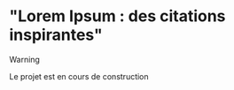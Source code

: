 # "Lorem Ipsum : des citations inspirantes"

> [!WARNING]  
> Le projet est en cours de construction